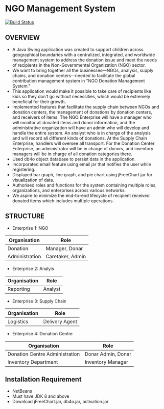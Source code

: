 # NGO Management System
[![Build Status](https://travis-ci.org/joemccann/dillinger.svg?branch=master)](https://travis-ci.org/joemccann/dillinger)






## OVERVIEW
- A Java Swing application was created to support children across geographical boundaries with a centralized, integrated, and worldwide management system to address the donation issue and meet the needs of recipients in the Non-Governmental Organization (NGO) sector.
- We want to bring together all the businesses—NGOs, analysis, supply chains, and donation centers—needed to facilitate the global contribution management system in "NGO Donation Management System."
- This application would make it possible to take care of recipients like kids so they don't go without necessities, which would be extremely beneficial for their growth.
- Implemented features that facilitate the supply chain between NGOs and donation centers, the management of donations by donation centers, and receivers of items. The NGO Enterprise will have a manager who will monitor all donated items and donor information, and the administrative organization will have an admin who will develop and handle the entire system. An analyst who is in charge of the analysis and will record all different kinds of donations. At the Supply Chain Enterprise, handlers will oversee all transport. For the Donation Center Enterprise, an administrator will be in charge of donors, and inventory managers will be in charge of all donation categories there.
- Used db4o object database to persist data in the application.
- Incorporated email feature using email jar that notifies the user while registering.
- Displayed bar graph, line graph, and pie chart using jFreeChart jar for visualization of data.
- Authorised roles and functions for the system containing multiple roles, organizations, and enterprises across various networks.
- We aspire to minimize the end-to-end lifecycle of recipient received donated items which includes multiple operations.




## STRUCTURE

- Enterprise 1: NGO 

| Organisation | Role |
| ------ | ------ |
| Donation |  Manager, Donar|
| Administration  | Caretaker, Admin |

- Enterprise 2: Analyis

| Organisation | Role |
| ------ | ------ |
| Reporting |  Analyst |

- Enterprise 3: Supply Chain

| Organisation | Role |
| ------ | ------ |
| Logistics |  Delivery Agent |

- Enterprise 4: Donation Centre

| Organisation | Role |
| ------ | ------ |
| Donation Centre Administration |  Donar Admin, Donar|
| Inventory Department  | Inventory Manager |



## Installation Requirement

- NetBeans
- Must have JDK 8 and above 
- Download jFreeChart.jar, db4o.jar, activation.jar
















